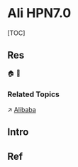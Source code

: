 # Ali HPN7.0

[TOC]



## Res
🏠 
🚧 


### Related Topics
↗ [Alibaba](../../../../../🗺%20CS%20Overview/Electronics%20&%20Information%20Technologies%20Business%20Fields%20Research/📌%20Comprehensive%20IT%20Service%20Providers/Alibaba.md)



## Intro



## Ref
